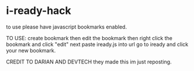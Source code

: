# i-ready-hack
to use please have javascript bookmarks enabled.


TO USE: create bookmark 
then edit the bookmark then right click the bookmark and click "edit" 
next paste iready.js into url
go to iready and click your new bookmark.

CREDIT TO DARIAN AND DEVTECH they made this im just reposting.
